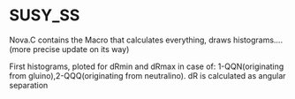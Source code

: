 # SUSY_SS
Nova.C contains the Macro that calculates everything, draws histograms.... (more precise update on its way)

First histograms, ploted for dRmin and dRmax in case of: 1-QQN(originating from gluino),2-QQQ(originating from neutralino). 
dR is calculated as angular separation

